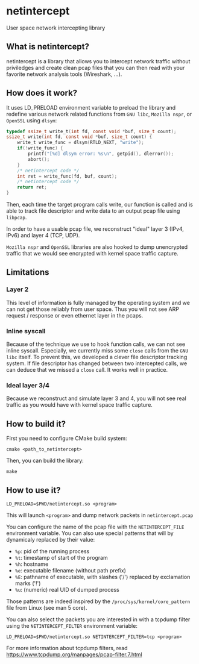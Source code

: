 # netintercept
User space network intercepting library

## What is netintercept?
netintercept is a library that allows you to intercept network traffic without priviledges and create clean pcap files that you can then read with your favorite network analysis tools (Wireshark, ...).

## How does it work?
It uses LD_PRELOAD environment variable to preload the library and redefine various network related functions from `GNU libc`, `Mozilla nspr`, or `OpenSSL` using `dlsym`:

```c
typedef ssize_t write_t(int fd, const void *buf, size_t count);
ssize_t write(int fd, const void *buf, size_t count) {
    write_t write_func = dlsym(RTLD_NEXT, "write");
    if(!write_func) {
        printf("[%d] dlsym error: %s\n", getpid(), dlerror());
        abort();
    }
    /* netintercept code */
    int ret = write_func(fd, buf, count);
    /* netintercept code */
    return ret;
}
```

Then, each time the target program calls write, our function is called and is able to track file descriptor and write data to an output pcap file using `libpcap`.

In order to have a usable pcap file, we reconstruct "ideal" layer 3 (IPv4, IPv6) and layer 4 (TCP, UDP).

`Mozilla nspr` and `OpenSSL` libraries are also hooked to dump unencrypted traffic that we would see encrypted with kernel space traffic capture.

## Limitations

### Layer 2

This level of information is fully managed by the operating system and we can not get those reliably from user space.
Thus you will not see ARP request / response or even ethernet layer in the pcaps.

### Inline syscall

Because of the technique we use to hook function calls, we can not see inline syscall. Especially, we currently miss some `close` calls from the `GNU libc` itself.
To prevent this, we developed a clever file descriptor tracking system. If file descriptor has changed between two intercepted calls, we can deduce that we missed a `close` call. It works well in practice.

### Ideal layer 3/4

Because we reconstruct and simulate layer 3 and 4, you will not see real traffic as you would have with kernel space traffic capture.

## How to build it?
First you need to configure CMake build system:

    cmake <path_to_netintercept>

Then, you can build the library:

    make

## How to use it?

    LD_PRELOAD=$PWD/netintercept.so <program>

This will launch `<program>` and dump network packets in `netintercept.pcap`

You can configure the name of the pcap file with the `NETINTERCEPT_FILE` environment variable. You can also use special patterns that will by dynamicaly replaced by their value:
* `%p`: pid of the running process
* `%t`: timestamp of start of the program
* `%h`: hostname
* `%e`: executable filename (without path prefix)
* `%E`: pathname of executable, with slashes ('/') replaced by exclamation marks ('!')
* `%u`: (numeric) real UID of dumped process

Those patterns are indeed inspired by the `/proc/sys/kernel/core_pattern` file from Linux (see man 5 core).

You can also select the packets you are interested in with a tcpdump filter using the `NETINTERCEPT_FILTER` environment variable:

    LD_PRELOAD=$PWD/netintercept.so NETINTERCEPT_FILTER=tcp <program>

For more information about tcpdump filters, read https://www.tcpdump.org/manpages/pcap-filter.7.html
